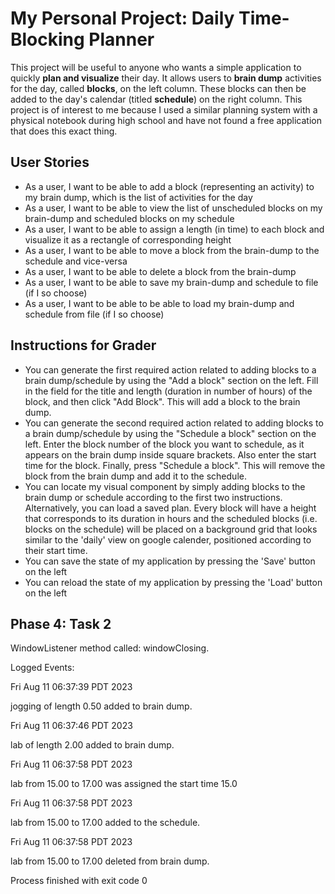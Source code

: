 # My Personal Project: Daily Time-Blocking Planner

This project will be useful to anyone who wants a
simple application to quickly **plan and visualize**
their day. It allows users to **brain dump** 
activities for the day, called **blocks**, on the left column. These blocks can then be added
to the day's calendar (titled **schedule**) on the right column. 
This project is of interest to me
because I used a similar planning system with a physical notebook
during high school
and have not found a free application that does this exact thing. 

## User Stories
- As a user, I want to be able to add a block (representing an activity) 
to my brain dump, which is the list of activities for the day
- As a user, I want to be able to view the list of unscheduled blocks on my brain-dump and scheduled blocks on my 
schedule
- As a user, I want to be able to assign a length (in time) to each block and visualize it as a rectangle of
 corresponding height
- As a user, I want to be able to move a block from the brain-dump to the schedule and vice-versa
- As a user, I want to be able to delete a block from the brain-dump
- As a user, I want to be able to save my brain-dump and schedule to file (if I so choose)
- As a user, I want to be able to be able to load my brain-dump and schedule from file (if I so choose)

## Instructions for Grader
- You can generate the first required action related to adding blocks to a brain dump/schedule by
using the "Add a block" section on the left. Fill in the field for the title and length (duration in 
number of hours) of the block, and then click "Add Block". This will add a block to the brain dump.
- You can generate the second required action related to adding blocks to a brain dump/schedule by 
using the "Schedule a block" section on the left. Enter the block number of the block you want to schedule,
as it appears on the brain dump inside square brackets. Also enter the start time for the block. Finally, 
press "Schedule a block". This will remove the block from the brain dump and add it to the schedule.
- You can locate my visual component by simply adding blocks to the brain dump or schedule according
to the first two instructions. Alternatively, you can load a saved plan. Every block will have a height that corresponds to its duration in hours
and the scheduled blocks (i.e. blocks on the schedule) will be placed on a background grid that looks similar to 
the 'daily' view on google calender, positioned according to their start time.
- You can save the state of my application by pressing the 'Save' button on the left
- You can reload the state of my application by pressing the 'Load' button on the left

## Phase 4: Task 2
WindowListener method called: windowClosing.

Logged Events:

Fri Aug 11 06:37:39 PDT 2023

jogging of length 0.50 added to brain dump.

Fri Aug 11 06:37:46 PDT 2023

lab of length 2.00 added to brain dump.

Fri Aug 11 06:37:58 PDT 2023

lab from 15.00 to 17.00 was assigned the start time 15.0

Fri Aug 11 06:37:58 PDT 2023

lab from 15.00 to 17.00 added to the schedule.

Fri Aug 11 06:37:58 PDT 2023

lab from 15.00 to 17.00 deleted from brain dump.

Process finished with exit code 0
